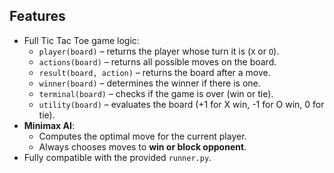 ## Features

- Full Tic Tac Toe game logic:
  - `player(board)` – returns the player whose turn it is (`X` or `O`).
  - `actions(board)` – returns all possible moves on the board.
  - `result(board, action)` – returns the board after a move.
  - `winner(board)` – determines the winner if there is one.
  - `terminal(board)` – checks if the game is over (win or tie).
  - `utility(board)` – evaluates the board (+1 for X win, -1 for O win, 0 for tie).
- **Minimax AI**:
  - Computes the optimal move for the current player.
  - Always chooses moves to **win or block opponent**.
- Fully compatible with the provided `runner.py`.
